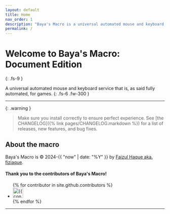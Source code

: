 ```yaml
---
layout: default
title: Home
nav_order: 1
description: "Baya's Macro is a universal automated mouse and keyboard service that is as said fully automated."
permalink: /
---
```


# Welcome to Baya's Macro: Document Edition
{: .fs-9 }

A universal automated mouse and keyboard service that is, as said fully automated, for games.
{: .fs-6 .fw-300 }

---

{: .warning }
> Make sure you install correctly to ensure perfect experience. See [the CHANGELOG]({% link pages/CHANGELOG.markdown %}) for a list of releases, new features, and bug fixes.

## About the macro

Baya's Macro is &copy; 2024-{{ "now" | date: "%Y" }} by [Faizul Haque aka. fiziaque](https://github.com/fiziaque).

#### Thank you to the contributors of Baya's Macro!

<ul class="list-style-none">
{% for contributor in site.github.contributors %}
  <li class="d-inline-block mr-1">
     <a href="{{ contributor.html_url }}"><img src="{{ contributor.avatar_url }}" width="32" height="32" alt="{{ contributor.login }}"></a>
  </li>
{% endfor %}
</ul>

----
